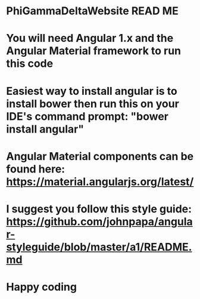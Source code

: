 # PhiGammaDeltaWebsite READ ME
#
# You will need Angular 1.x and the Angular Material framework to run this code
# Easiest way to install angular is to install bower then run this on your IDE's command prompt: "bower install angular"

# Angular Material components can be found here: https://material.angularjs.org/latest/
#
# I suggest you follow this style guide: https://github.com/johnpapa/angular-styleguide/blob/master/a1/README.md
#
# Happy coding
